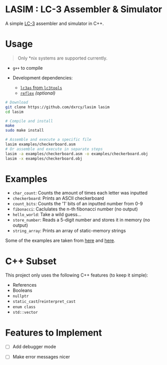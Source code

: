 # **LASIM** : LC-3 Assembler & Simulator

A simple [LC-3](https://en.wikipedia.org/wiki/Little_Computer_3) assembler and
simulator in C++.

# Usage

> Only *nix systems are supported currently.

- `g++` to compile

- Development dependencies:
    - [`lc3as` from `lc3tools`](https://github.com/chiragsakhuja/lc3tools)
    - [`reflex`](https://github.com/cespare/reflex) *(optional)*

```sh
# Download
git clone https://github.com/dxrcy/lasim lasim
cd lasim

# Compile and install
make
sudo make install

# Assemble and execute a specific file
lasim examples/checkerboard.asm
# Or assemble and execute in separate steps
lasim -a examples/checkerboard.asm -o examples/checkerboard.obj
lasim -x examples/checkerboard.obj
```

# Examples

- `char_count`: Counts the amount of times each letter was inputted
- `checkerboard`: Prints an ASCII checkerboard
- `count_bits`: Counts the '1' bits of an inputted number from 0-9
- `fibonacci`: Caclulates the n-th fibonacci number (no output)
- `hello_world`: Take a wild guess...
- `store_number`: Reads a 5-digit number and stores it in memory (no output)
- `string_array`: Prints an array of static-memory strings

Some of the examples are taken from
[here](https://github.com/Nguyen-Nhat-Tuan-Minh/LC_3-Assembly-Program) and
[here](https://github.com/dideler/LC-3-Programs).

# C++ Subset

This project only uses the following C++ features (to keep it simple):

- References
- Booleans
- `nullptr`
- `static_cast`/`reinterpret_cast`
- `enum class`
- `std::vector`

# Features to Implement

- [ ] Add debugger mode
- [ ] Make error messages nicer

